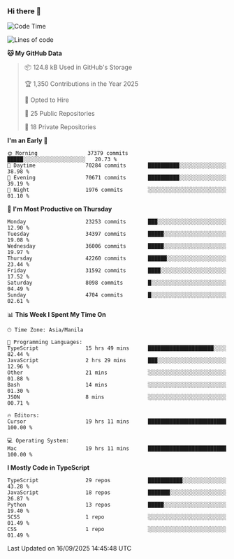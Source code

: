### Hi there 👋

<!--START_SECTION:waka-->
![Code Time](http://img.shields.io/badge/Code%20Time-2%2C129%20hrs%2023%20mins-blue)

![Lines of code](https://img.shields.io/badge/From%20Hello%20World%20I%27ve%20Written-68.7%20million%20lines%20of%20code-blue)

**🐱 My GitHub Data** 

> 📦 124.8 kB Used in GitHub's Storage 
 > 
> 🏆 1,350 Contributions in the Year 2025
 > 
> 💼 Opted to Hire
 > 
> 📜 25 Public Repositories 
 > 
> 🔑 18 Private Repositories 
 > 
**I'm an Early 🐤** 

```text
🌞 Morning                37379 commits       █████░░░░░░░░░░░░░░░░░░░░   20.73 % 
🌆 Daytime                70284 commits       ██████████░░░░░░░░░░░░░░░   38.98 % 
🌃 Evening                70671 commits       ██████████░░░░░░░░░░░░░░░   39.19 % 
🌙 Night                  1976 commits        ░░░░░░░░░░░░░░░░░░░░░░░░░   01.10 % 
```
📅 **I'm Most Productive on Thursday** 

```text
Monday                   23253 commits       ███░░░░░░░░░░░░░░░░░░░░░░   12.90 % 
Tuesday                  34397 commits       █████░░░░░░░░░░░░░░░░░░░░   19.08 % 
Wednesday                36006 commits       █████░░░░░░░░░░░░░░░░░░░░   19.97 % 
Thursday                 42260 commits       ██████░░░░░░░░░░░░░░░░░░░   23.44 % 
Friday                   31592 commits       ████░░░░░░░░░░░░░░░░░░░░░   17.52 % 
Saturday                 8098 commits        █░░░░░░░░░░░░░░░░░░░░░░░░   04.49 % 
Sunday                   4704 commits        █░░░░░░░░░░░░░░░░░░░░░░░░   02.61 % 
```


📊 **This Week I Spent My Time On** 

```text
🕑︎ Time Zone: Asia/Manila

💬 Programming Languages: 
TypeScript               15 hrs 49 mins      █████████████████████░░░░   82.44 % 
JavaScript               2 hrs 29 mins       ███░░░░░░░░░░░░░░░░░░░░░░   12.96 % 
Other                    21 mins             ░░░░░░░░░░░░░░░░░░░░░░░░░   01.88 % 
Bash                     14 mins             ░░░░░░░░░░░░░░░░░░░░░░░░░   01.30 % 
JSON                     8 mins              ░░░░░░░░░░░░░░░░░░░░░░░░░   00.71 % 

🔥 Editors: 
Cursor                   19 hrs 11 mins      █████████████████████████   100.00 % 

💻 Operating System: 
Mac                      19 hrs 11 mins      █████████████████████████   100.00 % 
```

**I Mostly Code in TypeScript** 

```text
TypeScript               29 repos            ███████████░░░░░░░░░░░░░░   43.28 % 
JavaScript               18 repos            ███████░░░░░░░░░░░░░░░░░░   26.87 % 
Python                   13 repos            █████░░░░░░░░░░░░░░░░░░░░   19.40 % 
SCSS                     1 repo              ░░░░░░░░░░░░░░░░░░░░░░░░░   01.49 % 
CSS                      1 repo              ░░░░░░░░░░░░░░░░░░░░░░░░░   01.49 % 
```




 Last Updated on 16/09/2025 14:45:48 UTC
<!--END_SECTION:waka-->
